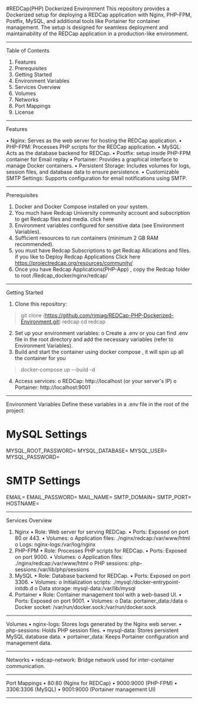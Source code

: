 #REDCap(PHP) Dockerized Environment
This repository provides a Dockerized setup for deploying a REDCap application with Nginx, PHP-FPM, Postfix, MySQL, and additional tools like Portainer for container management. The setup is designed for seamless deployment and maintainability of the REDCap application in a production-like environment.
________________________________________
Table of Contents
1.	Features
2.	Prerequisites
3.	Getting Started
4.	Environment Variables
5.	Services Overview
6.	Volumes
7.	Networks
8.	Port Mappings
9.	License
________________________________________
Features

•	Nginx: Serves as the web server for hosting the REDCap application.
•	PHP-FPM: Processes PHP scripts for the REDCap application.
•	MySQL: Acts as the database backend for REDCap.
•	Postfix: setup inside PHP-FPM container for Email replay 
•	Portainer: Provides a graphical interface to manage Docker containers.
•	Persistent Storage: Includes volumes for logs, session files, and database data to ensure persistence.
•	Customizable SMTP Settings: Supports configuration for email notifications using SMTP.

________________________________________
Prerequisites

1.	Docker and Docker Compose installed on your system.
2.	You much have Redcap University community account and subscription to get Redcap files and media. click here
3.	Environment variables configured for sensitive data (see Environment Variables).
4.	Sufficient resources to run containers (minimum 2 GB RAM recommended).
5.  you must have Redcap Subscriptions to get Redcap Allications and files. if you like to Deploy Redcap Applications Click here https://projectredcap.org/resources/community/
6.  Once you have Redcap Applications(PHP-App) , copy the Redcap folder to root /Redcap_docker/nginx/redcap/

________________________________________
Getting Started
1.	Clone this repository:

 >    git clone (https://github.com/rimiag/REDCap-PHP-Dockerized-Environment.git) redcap
 >    cd redcap
2.	Set up your environment variables:
o	Create a .env or you can find .env file in the root directory and add the necessary variables (refer to Environment Variables).
3.	Build and start the container using docker compose , it will spin up all the container for you 
  >   docker-compose up --build -d
4.	Access services:
o	REDCap: http://localhost (or your server's IP)
o	Portainer: http://localhost:9001
________________________________________
Environment Variables
Define these variables in a .env file in the root of the project:
# MySQL Settings
MYSQL_ROOT_PASSWORD=<your-root-password>
MYSQL_DATABASE=<database-name>
MYSQL_USER=<db-username>
MYSQL_PASSWORD=<db-password>

# SMTP Settings
EMAIL=<smtp-email>
EMAIL_PASSWORD=<smtp-password>
MAIL_NAME=<email-display-name>
SMTP_DOMAIN=<smtp-server-domain>
SMTP_PORT=<smtp-port>
HOSTNAME=<container-hostname>
________________________________________
Services Overview
1. Nginx
•	Role: Web server for serving REDCap.
•	Ports: Exposed on port 80 or 443.
•	Volumes:
o	Application files: ./nginx/redcap:/var/www/html
o	Logs: nginx-logs:/var/log/nginx
2. PHP-FPM
•	Role: Processes PHP scripts for REDCap.
•	Ports: Exposed on port 9000.
•	Volumes:
o	Application files: ./nginx/redcap:/var/www/html
o	PHP sessions: php-sessions:/var/lib/php/sessions
3. MySQL
•	Role: Database backend for REDCap.
•	Ports: Exposed on port 3306.
•	Volumes:
o	Initialization scripts: ./mysql:/docker-entrypoint-initdb.d
o	Data storage: mysql-data:/var/lib/mysql
4. Portainer
•	Role: Container management tool with a web-based UI.
•	Ports: Exposed on port 9001.
•	Volumes:
o	Data: portainer_data:/data
o	Docker socket: /var/run/docker.sock:/var/run/docker.sock
________________________________________
Volumes
•	nginx-logs: Stores logs generated by the Nginx web server.
•	php-sessions: Holds PHP session files.
•	mysql-data: Stores persistent MySQL database data.
•	portainer_data: Keeps Portainer configuration and management data.
________________________________________
Networks
•	redcap-network: Bridge network used for inter-container communication.
________________________________________
Port Mappings
•	80:80 (Nginx for REDCap)
•	9000:9000 (PHP-FPM)
•	3306:3306 (MySQL)
•	9001:9000 (Portainer management UI)
________________________________________

